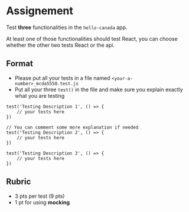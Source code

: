 # Assignement

Test **three** functionalities in the `hello-canada` app.

At least one of those functionalities should test React, you can choose whether the other two tests React or the api. 

## Format 

- Please put all your tests in a file named `<your-a-number>_mcda5550.test.js` 
- Put all your three `test()` in the file and make sure you explain exactly what you are testing
```
test('Testing Description 1', () => {
    // your tests here 
})

// You can comment some more explanation if needed
test('Testing Description 2', () => {
    // your tests here 
}) 

test('Testing Description 3', () => {
    // your tests here 
})  

```

## Rubric
- 3 pts per test (9 pts)
- 1 pt for using **mocking**
